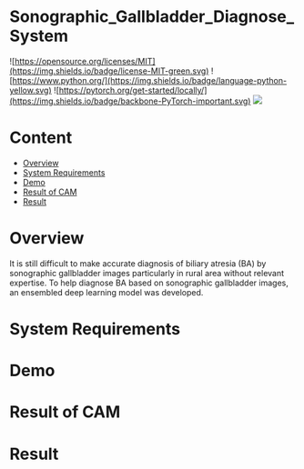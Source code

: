 # Sonographic_Gallbladder_Diagnose_System

![https://opensource.org/licenses/MIT](https://img.shields.io/badge/license-MIT-green.svg)
![https://www.python.org/](https://img.shields.io/badge/language-python-yellow.svg)
![https://pytorch.org/get-started/locally/](https://img.shields.io/badge/backbone-PyTorch-important.svg)
![](https://img.shields.io/badge/version-1.0.0-blue.svg)

# Content
- [Overview](#overview)
- [System Requirements](#system-requirements)
- [Demo](#demo)
- [Result of CAM](#result-of-cam)
- [Result](#result)

# Overview
It is still difficult to make accurate diagnosis of biliary atresia (BA) by sonographic gallbladder images particularly in rural area without relevant expertise. To help diagnose BA based on sonographic gallbladder images, an ensembled deep learning model was developed.

# System Requirements
# Demo
# Result of CAM
# Result


